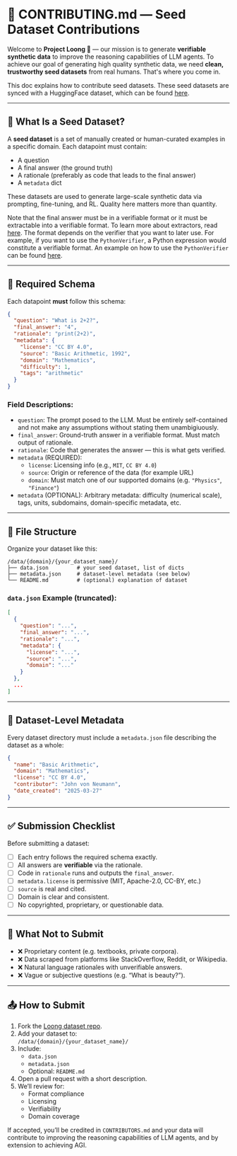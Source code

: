 # 🐉 CONTRIBUTING.md — Seed Dataset Contributions

Welcome to **Project Loong 🐉** — our mission is to generate **verifiable synthetic data** to improve the reasoning capabilities of LLM agents. To achieve our goal of generating high quality synthetic data, we need **clean, trustworthy seed datasets** from real humans. That's where you come in.

This doc explains how to contribute seed datasets. These seed datasets are synced with a HuggingFace dataset, which can be found [here](https://github.com/camel-ai/loong).

---

## 📌 What Is a Seed Dataset?

A **seed dataset** is a set of manually created or human-curated examples in a specific domain. Each datapoint must contain:
- A question
- A final answer (the ground truth)
- A rationale (preferably as code that leads to the final answer)
- A `metadata` dict 

These datasets are used to generate large-scale synthetic data via prompting, fine-tuning, and RL. Quality here matters more than quantity.


Note that the final answer must be in a verifiable format or it must be extractable into a verifiable format. To learn more about extractors, read [here](TODO). The format depends on the verifier that you want to later use. For example, if you want to use the `PythonVerifier`, a Python expression would constitute a verifiable format. An example on how to use the `PythonVerifier` can be found [here](TODO).

---

## 📐 Required Schema

Each datapoint **must** follow this schema:

```json
{
  "question": "What is 2+2?",
  "final_answer": "4",
  "rationale": "print(2+2)",
  "metadata": {
    "license": "CC BY 4.0",
    "source": "Basic Arithmetic, 1992",
    "domain": "Mathematics",
    "difficulty": 1,
    "tags": "arithmetic"
  }
}
```

### Field Descriptions:

- `question`: The prompt posed to the LLM. Must be entirely self-contained and not make any assumptions without stating them unambigiuously.
- `final_answer`: Ground-truth answer in a verifiable format. Must match output of rationale.
- `rationale`: Code that generates the answer — this is what gets verified.
- `metadata` (REQUIRED):
  - `license`: Licensing info (e.g., `MIT`, `CC BY 4.0`)
  - `source`: Origin or reference of the data (for example URL)
  - `domain`: Must match one of our supported domains (e.g. `"Physics"`, `"Finance"`)
- `metadata` (OPTIONAL): Arbitrary metadata: difficulty (numerical scale), tags, units, subdomains, domain-specific metadata, etc.

---

## 🧾 File Structure

Organize your dataset like this:

```
/data/{domain}/{your_dataset_name}/
├── data.json         # your seed dataset, list of dicts
├── metadata.json     # dataset-level metadata (see below)
└── README.md         # (optional) explanation of dataset
```

### `data.json` Example (truncated):

```json
[
  {
    "question": "...",
    "final_answer": "...",
    "rationale": "...",
    "metadata": {
      "license": "...",
      "source": "...",
      "domain": "..."
    }
  },
  ...
]
```

---

## 🧾 Dataset-Level Metadata

Every dataset directory must include a `metadata.json` file describing the dataset as a whole:

```json
{
  "name": "Basic Arithmetic",
  "domain": "Mathematics",
  "license": "CC BY 4.0",
  "contributor": "John von Neumann",
  "date_created": "2025-03-27"
}
```

---

## ✅ Submission Checklist

Before submitting a dataset:

- [ ] Each entry follows the required schema exactly.
- [ ] All answers are **verifiable** via the rationale.
- [ ] Code in `rationale` runs and outputs the `final_answer`.
- [ ] `metadata.license` is permissive (MIT, Apache-2.0, CC-BY, etc.)
- [ ] `source` is real and cited.
- [ ] Domain is clear and consistent.
- [ ] No copyrighted, proprietary, or questionable data.

---

## 🚫 What Not to Submit

- ❌ Proprietary content (e.g. textbooks, private corpora).
- ❌ Data scraped from platforms like StackOverflow, Reddit, or Wikipedia.
- ❌ Natural language rationales with unverifiable answers.
- ❌ Vague or subjective questions (e.g. “What is beauty?”).

---

## 📤 How to Submit

1. Fork the [Loong dataset repo](https://github.com/camel-ai/loong).
2. Add your dataset to:  
   `/data/{domain}/{your_dataset_name}/`
3. Include:
   - `data.json`
   - `metadata.json`
   - Optional: `README.md`
4. Open a pull request with a short description.
5. We’ll review for:
   - Format compliance
   - Licensing
   - Verifiability
   - Domain coverage

If accepted, you’ll be credited in `CONTRIBUTORS.md` and your data will contribute to improving the reasoning capabilities of LLM agents, and by extension to achieving AGI.
